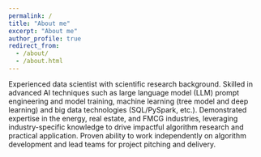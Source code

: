 ```yaml
---
permalink: /
title: "About me"
excerpt: "About me"
author_profile: true
redirect_from: 
  - /about/
  - /about.html
---
```


Experienced data scientist with scientific research background. Skilled in advanced AI techniques such as large language model (LLM) prompt engineering and model training, machine learning (tree model and deep learning) and big data technologies (SQL/PySpark, etc.). Demonstrated expertise in the energy, real estate, and FMCG industries, leveraging industry-specific knowledge to drive impactful algorithm research and practical application. Proven ability to work independently on algorithm development and lead teams for project pitching and delivery.
